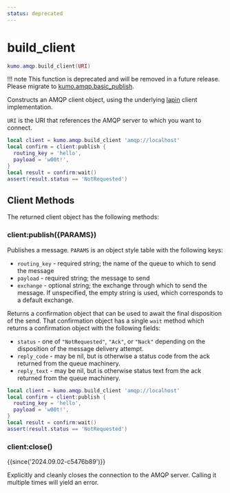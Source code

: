 ```yaml
---
status: deprecated
---
```


# build_client

```lua
kumo.amqp.build_client(URI)
```

!!! note
    This function is deprecated and will be removed in a future release.
    Please migrate to [kumo.amqp.basic_publish](basic_publish.md).

Constructs an AMQP client object, using the underlying
[lapin](https://docs.rs/lapin/) client implementation.

`URI` is the URI that references the AMQP server to which you want to connect.

```lua
local client = kumo.amqp.build_client 'amqp://localhost'
local confirm = client:publish {
  routing_key = 'hello',
  payload = 'w00t!',
}
local result = confirm:wait()
assert(result.status == 'NotRequested')
```

## Client Methods

The returned client object has the following methods:

### client:publish({PARAMS})

Publishes a message. `PARAMS` is an object style table with the
following keys:

* `routing_key` - required string; the name of the queue to which to send the message
* `payload` - required string; the message to send
* `exchange` - optional string; the exchange through which to send the message.
  If unspecified, the empty string is used, which corresponds to a default
  exchange.

Returns a confirmation object that can be used to await the final disposition
of the send.  That confirmation object has a single `wait` method which returns
a confirmation object with the following fields:

* `status` - one of `"NotRequested"`, `"Ack"`, or `"Nack"` depending on the
  disposition of the message delivery attempt.
* `reply_code` - may be nil, but is otherwise a status code from the ack
  returned from the queue machinery.
* `reply_text` - may be nil, but is otherwise status text from the ack
  returned from the queue machinery.

```lua
local client = kumo.amqp.build_client 'amqp://localhost'
local confirm = client:publish {
  routing_key = 'hello',
  payload = 'w00t!',
}
local result = confirm:wait()
assert(result.status == 'NotRequested')
```

### client:close()

{{since('2024.09.02-c5476b89')}}

Explicitly and cleanly closes the connection to the AMQP server.
Calling it multiple times will yield an error.

